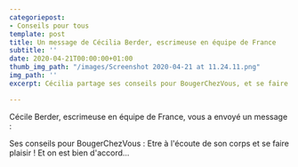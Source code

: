 ```yaml
---
categoriepost:
- Conseils pour tous
template: post
title: Un message de Cécilia Berder, escrimeuse en équipe de France
subtitle: ''
date: 2020-04-21T00:00:00+01:00
thumb_img_path: "/images/Screenshot 2020-04-21 at 11.24.11.png"
img_path: ''
excerpt: Cécilia partage ses conseils pour BougerChezVous, et se faire du bien

---
```

Cécile Berder, escrimeuse en équipe de France, vous a envoyé un message :

Ses conseils pour BougerChezVous : Etre à l'écoute de son corps et se faire plaisir ! Et on est bien d'accord...